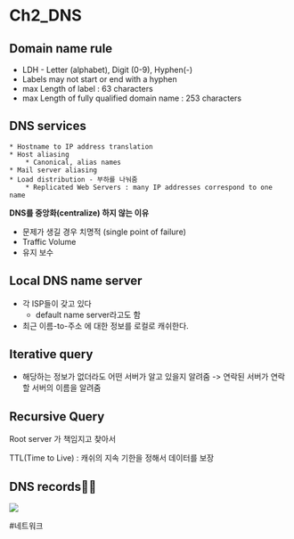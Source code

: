 # Ch2_DNS
## Domain name rule
* LDH - Letter (alphabet), Digit (0-9), Hyphen(-)
* Labels may not start or end with a hyphen
* max Length of label : 63 characters
* max Length of fully qualified domain name : 253 characters

## DNS services
	* Hostname to IP address translation
	* Host aliasing
		* Canonical, alias names
	* Mail server aliasing
	* Load distribution - 부하를 나눠줌
		* Replicated Web Servers : many IP addresses correspond to one name


**DNS를 중앙화(centralize) 하지 않는 이유**
*  문제가 생길 경우 치명적 (single point of failure)
* Traffic Volume
* 유지 보수


## Local DNS name server
* 각 ISP들이 갖고 있다
	* default name server라고도 함
* 최근 이름-to-주소 에 대한 정보를 로컬로 캐쉬한다.


## Iterative query
* 해당하는 정보가 없더라도 어떤 서버가 알고 있을지 알려줌
-> 연락된 서버가 연락할 서버의 이름을 알려줌


## Recursive Query
Root server 가 책임지고 찾아서 TTL(Time to Live) : 캐쉬의 지속 기한을 정해서 데이터를 보장

## DNS records
![](Ch2_DNS/4C6EC646-884E-4C9A-A7F6-34B911444E78.png)


#네트워크